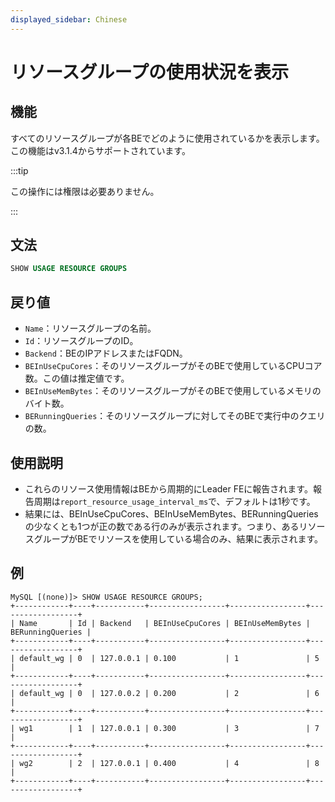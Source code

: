 ```yaml
---
displayed_sidebar: Chinese
---
```


# リソースグループの使用状況を表示

## 機能

すべてのリソースグループが各BEでどのように使用されているかを表示します。この機能はv3.1.4からサポートされています。

:::tip

この操作には権限は必要ありません。

:::

## 文法

```SQL
SHOW USAGE RESOURCE GROUPS
```

## 戻り値

- `Name`：リソースグループの名前。
- `Id`：リソースグループのID。
- `Backend`：BEのIPアドレスまたはFQDN。
- `BEInUseCpuCores`：そのリソースグループがそのBEで使用しているCPUコア数。この値は推定値です。
- `BEInUseMemBytes`：そのリソースグループがそのBEで使用しているメモリのバイト数。
- `BERunningQueries`：そのリソースグループに対してそのBEで実行中のクエリの数。

## 使用説明

- これらのリソース使用情報はBEから周期的にLeader FEに報告されます。報告周期は`report_resource_usage_interval_ms`で、デフォルトは1秒です。
- 結果には、BEInUseCpuCores、BEInUseMemBytes、BERunningQueriesの少なくとも1つが正の数である行のみが表示されます。つまり、あるリソースグループがBEでリソースを使用している場合のみ、結果に表示されます。

## 例

```Plain
MySQL [(none)]> SHOW USAGE RESOURCE GROUPS;
+------------+----+-----------+-----------------+-----------------+------------------+
| Name       | Id | Backend   | BEInUseCpuCores | BEInUseMemBytes | BERunningQueries |
+------------+----+-----------+-----------------+-----------------+------------------+
| default_wg | 0  | 127.0.0.1 | 0.100           | 1               | 5                |
+------------+----+-----------+-----------------+-----------------+------------------+
| default_wg | 0  | 127.0.0.2 | 0.200           | 2               | 6                |
+------------+----+-----------+-----------------+-----------------+------------------+
| wg1        | 1  | 127.0.0.1 | 0.300           | 3               | 7                |
+------------+----+-----------+-----------------+-----------------+------------------+
| wg2        | 2  | 127.0.0.1 | 0.400           | 4               | 8                |
+------------+----+-----------+-----------------+-----------------+------------------+
```
